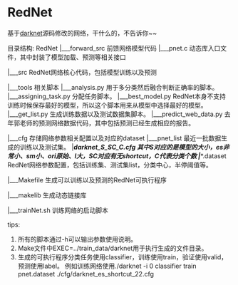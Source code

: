 # RedNet
基于[darknet](http://pjreddie.com/darknet/)源码修改的网络，干什么的，不告诉你~~


目录结构:
RedNet
|___forward_src 			前馈网络模型代码
	|___pnet.c				动态库入口文件，其中封装了模型加载、预测等相关接口
	
|___src						RedNet网络核心代码，包括模型训练以及预测
	
|___tools					相关脚本
	|___analysis.py			用于多分类然后融合判断正确率的脚本。
	|___assigning_task.py	分配任务脚本。
	|___best_model.py		RedNet本身不支持训练时候保存最好的模型，所以这个脚本用来从模型中选择最好的模型。
	|___get_list.py			生成训练数据以及测试数据集脚本。
	|___predict_web_data.py	去年郭老师的预测网络数据代码，其中包括预测已经生成相应的报告。
	
	
|___cfg			 			存储网络参数相关配置以及对应的dataset
	|___pnet_list			最近一批数据生成的训练以及测试集。
	|___darknet_S_SC_C.cfg 	其中S对应的是模型的大小，es非常小、sm小、ori原始、l大，SC对应有无shortcut，C代表分类个数
	|___*.dataset			RedNet网络参数配置，包括训练集、测试集list，分类中心，半停阈值等。
	
|___Makefile				生成可以训练以及预测的RedNet可执行程序

|___makelib					生成动态链接库

|___trainNet.sh				训练网络的启动脚本
	
	
tips:
1. 所有的脚本通过-h可以输出参数使用说明。
2. Make文件中EXEC=../train_data/darknet用于执行生成的文件目录。
3. 生成的可执行程序分类任务使用classifier，训练使用train，验证使用valid，预测使用label。
	例如训练网络使用./darknet -i 0 classifier train pnet.dataset ./cfg/darknet_es_shortcut_22.cfg
